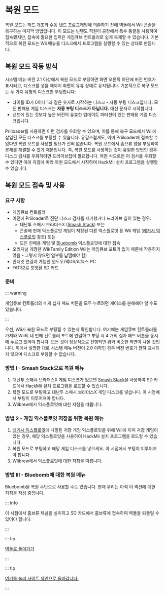 # 복원 모드

복원 모드는 하드 개조와 수동 낸드 프로그래밍에 의존하기 전에 벽돌에서 Wii 콘솔을 복구하는 마지막 방법입니다. 이 모드는 닌텐도 직원이 공장에서 특수 동글을 사용하여 접속했지만, 접속에 필요한 입력은 게임큐브 컨트롤러로 쉽게 복제할 수 있습니다. 기본적으로 복원 모드는 Wii 메뉴를 디스크에서 프로그램을 실행할 수 있는 상태로 만듭니다.

## 복원 모드 작동 방식

시스템 메뉴 버전 2.1 이상에서 복원 모드로 부팅하면 화면 오른쪽 하단에 버전 번호가 표시되고, 디스크를 넣을 때까지 화면이 유휴 상태로 유지됩니다. 기본적으로 복구 모드는 두 가지 유형의 디스크만 부팅합니다:

- 타이틀 ID가 0이나 1과 같은 숫자로 시작하는 디스크 - 자동 부팅 디스크입니다. 모든 판매용 게임 디스크는 **자동 부팅 디스크가 아닙니다.** 대신 문자로 시작합니다.
- 낸드에 있는 것보다 높은 버전의 유효한 업데이트 파티션이 있는 판매용 게임 디스크입니다.

Priiloader를 사용하면 이런 검사를 우회할 수 있으며, 이를 통해 복구 모드에서 Wii에 삽입된 모든 디스크를 부팅할 수 있습니다. 유감스럽게도, 이미 Priiloader에 접속할 수 있다면 복원 모드를 사용할 필요가 전혀 없습니다. 복원 모드에서 홈브류 앱을 부팅하여 문제를 해결할 수 있기 때문입니다. 즉, 복원 모드를 사용하는 것이 유일한 방법인 경우 디스크 검사를 우회하려면 드라이브칩이 필요합니다. 어떤 식으로든 이 검사를 우회할 수 있다면 아래 지침에 따라 복원 모드에서 시작하여 HackMii 설치 프로그램을 실행할 수 있습니다.

## 복원 모드 접속 및 사용

### 요구 사항

- 게임큐브 컨트롤러
- 이전에 Priiloader로 진단 디스크 검사를 제거했거나 드라이브 칩이 있는 경우:
  - 대난투 스매시 브라더스X ([Smash Stack](legacy-exploits#smash-stack)) 또는
  - 콘솔에 현재 익스플로잇 게임이 저장된 다른 익스플로잇 된 Wii 게임 ([레거시 익스플로잇](legacy-exploits) 참조) 또는
  - 모든 판매용 게임 및 [Bluebomb](bluebomb) 익스플로잇에 대한 접속
- 오리지널 개정판 Wii(Family Edition Wii는 케임큐브 포트가 없기 때문에 작동하지 않음 - 그렇지 않으면 일부를 납땜해야 함)
- 인터넷 연결이 가능한 윈도우/맥OS/리눅스 PC
- FAT32로 포맷된 SD 카드

### 준비

::: warning

게임큐브 컨트롤러의 4 개 십자 패드 버튼을 모두 누르려면 케이스를 분해해야 할 수도 있습니다.

:::

우선, Wii가 복원 모드로 부팅될 수 있는지 확인합니다. 여기에는 게임큐브 컨트롤러를 가져와 Wii의 네 번째 컨트롤러 포트에 연결하고 부팅 시 4 개의 십자 패드 버튼을 동시에 누르고 있어야 합니다. 모든 것이 정상적으로 진행되면 위와 비슷한 화면이 나올 것입니다. 위에서 설명한 대로 시스템 메뉴 버전이 2.0 이하인 경우 버전 번호가 전혀 표시되지 않으며 디스크로 부팅할 수 없습니다.

### 방법 I - Smash Stack으로 복원 메뉴

1. 대난투 스매시 브라더스X 게임 디스크가 있으면 [Smash Stack](legacy-exploits#smash-stack)을 사용하여 SD 카드에서 HackMii 설치 프로그램을 로드할 수 있습니다.
2. 복원 모드로 부팅하고 대난투 스매시 브라더스X 게임 디스크를 넣습니다. 이 시점에서 부팅이 이루어져야 합니다.
3. Wiibrew에서 익스플로잇에 대한 지침을 따릅니다.

### 방법 2 - 게임 익스플로잇 저장을 위한 복원 메뉴

1. [레거시 익스플로잇](legacy-exploits)에 나열된 저장 게임 익스플로잇을 위해 Wii에 이미 저장 게임이 있는 경우, 해당 익스플로잇을 사용하여 HackMii 설치 프로그램을 로드할 수 있습니다.
2. 복원 모드로 부팅하고 해당 게임 디스크를 넣으세요. 이 시점에서 부팅이 이루어져야 합니다.
3. Wiibrew에서 익스플로잇에 대한 지침을 따릅니다.

### 방법 III - Bluebomb에 대한 복원 메뉴

Bluebomb을 복원 수단으로 사용할 수도 있습니다. 현재 우리는 아직 이 섹션에 대한 지침을 작성 중입니다.

::: info

이 시점에서 홈브류 채널을 설치하고 SD 카드에서 홈브류에 접속하여 벽돌을 되돌릴 수 있어야 합니다.

:::

::: tip

[벽돌로 돌아가기](bricks)

:::

::: tip

[여기를 눌러 사이트 색인으로 돌아갑니다.](site-navigation)

:::
